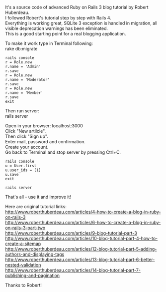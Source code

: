 It's a source code of advanced Ruby on Rails 3 blog tutorial by Robert Huberdeau.  
I followed Robert's tutorial step by step with Rails 4.  
Everything is working great, SQLite 3 exception is handled in migration, all visible deprecation warnings has been eliminated.  
This is a good starting point for a real blogging application.  
  
  
  
  
To make it work type in Terminal following:  
    rake db:migrate  
  
    rails console  
    r = Role.new  
    r.name = 'Admin'  
    r.save  
    r = Role.new  
    r.name = 'Moderator'  
    r.save  
    r = Role.new  
    r.name = 'Member'  
    r.save  
    exit  
  
Then run server:  
    rails server  
  
Open in your browser: localhost:3000  
Click "New artilcle".  
Then click "Sign up".  
Enter mail, password and confirmation.  
Create your account.  
Go back to Terminal and stop server by pressing Ctrl+C.  
  
    rails console  
    u = User.first  
    u.user_ids = [1]  
    u.save  
    exit  
  
    rails server  
  
That's all - use it and improve it!  
  
  
  
  
Here are original tutorial links:  
http://www.roberthuberdeau.com/articles/4-how-to-create-a-blog-in-ruby-on-rails-3  
http://www.roberthuberdeau.com/articles/6-how-to-create-a-blog-in-ruby-on-rails-3-part-two  
http://www.roberthuberdeau.com/articles/9-blog-tutorial-part-3  
http://www.roberthuberdeau.com/articles/10-blog-tutorial-part-4-how-to-create-a-sitemap  
http://www.roberthuberdeau.com/articles/12-blog-tutorial-part-5-adding-authors-and-displaying-tags  
http://www.roberthuberdeau.com/articles/13-blog-tutorial-part-6-better-nested-validation  
http://www.roberthuberdeau.com/articles/14-blog-tutorial-part-7-publishing-and-pagination  
  
Thanks to Robert!  